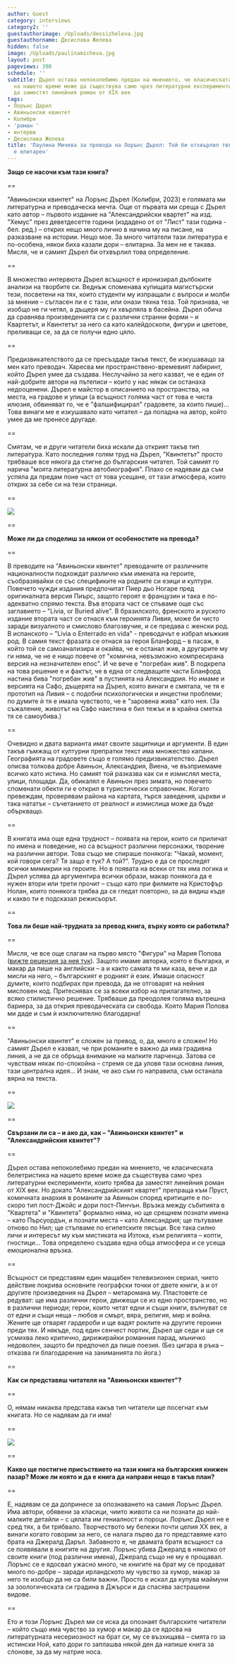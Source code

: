 ```yaml
---
author: Guest
category: interviews
category2: ''
guestauthorimage: /Uploads/dessizheleva.jpg
guestauthorname: Десислава Желева
hidden: false
image: /Uploads/paulinamicheva.jpg
layout: post
pageviews: 390
schedule: ''
subtitle: Дърел остава непоколебимо предан на мнението, че класическата белетристика
  на нашето време може да съществува само чрез литературни експерименти, които трябва
  да заместят линейния роман от XIX век
tags:
- Лорънс Дарел
- Авиньонски квинтет
- Колибри
- 'роман '
- интервю
- Десислава Желева
title: 'Паулина Мичева за превода на Лорънс Дърел: Той би отхвърлил твърдението, че
  е елитарен'
---
```


**Защо се насочи към тази книга?**

\==

"Авиньонски квинтет" на Лорънс Дърел (Колибри, 2023) е голямата ми литературна и преводаческа мечта. Още от първата ми среща с Дърел като автор – първото издание на "Александрийски квартет" на изд. "Хемус" през деветдесетте години (издадено от от "Лист" тази година - бел. ред.) – открих нещо много лично в начина му на писане, на разказване на истории. Нещо мое. За много читатели тази литература е по-особена, някои биха казали дори – елитарна. За мен не е такава. Мисля, че и самият Дърел би отхвърлил това определение. 

\==

В множество интервюта Дърел всъщност е иронизирал дълбоките анализи на творбите си. Веднъж споменава купищата магистърски тези, посветени на тях, които студенти му изпращали с въпроси и молби за мнение – съгласен ли е с тази, или онази тяхна теза. Той признава, че изобщо не ги четял, а дъщеря му ги хвърляла в басейна. Дърел обича да сравнява произведенията си с различни странни форми – и Квартетът, и Квинтетът за него са като калейдоскопи, фигури и цветове, преливащи се, за да се получи едно цяло.

\==

Предизвикателството да се пресъздаде такъв текст, бе изкушаващо за мен като преводач. Харесва ми пространствено-времевият лабиринт, който Дърел умее да създава. Неслучайно за него казват, че е един от най-добрите автори на пътеписи – които у нас някак си останаха недооценени. Дърел е майстор в описанието на пространства, на места, на градове и улици (а всъщност голяма част от това е чиста илюзия, обвиняват го, че е "фалшифицирал" градовете, за които пише)… Това винаги ме е изкушавало като читател – да попадна на автор, който умее да ме пренесе другаде. 

\==

Смятам, че и други читатели биха искали да открият такъв тип литература. Като последния голям труд на Дърел, "Квинтетът" просто трябваше все някога да стигне до българския читател. Той самият го нарича "моята литературна автобиография". Плахо се надявам да съм успяла да предам поне част от това усещане, от тази атмосфера, които открих за себе си на тези страници.

\==

![](/Uploads/avinkvintmosliv3.jpg)

\==

**Може ли да споделиш за някои от особеностите на превода?**

\==

В преводите на "Авиньонски квинтет" преводачите от различните националности подхождат различно към имената на героите, съобразявайки се със спецификите на родните си езици и култури. Повечето чужди издания предпочитат Пиер дьо Ногаре пред оригиналната версия Пиърс, защото героят е французин и така е по-адекватно спрямо текста. Във втората част се спъваме още със заглавието – "Livia, or Buried alive". В бразилското, френското и руското издание втората част се отнася към героинята Ливия, може би чисто заради визуалното и смислово благозвучие, и се предава с женски род. В испанското – "Livia o Enterrado en vida" - преводачът е избрал мъжкия род. В самия текст фразата се отнася за героя Бланфорд – в пасаж, в който той се самоанализира и окайва, че е останал жив, а другарите му ги няма, че не е нищо повече от "комична, невъзможно компресирана версия на незначителен епос". И че вече е "погребан жив". В подкрепа на това решение е и фактът, че в една от следващите части Бланфорд настина бива "погребан жив" в пустинята на Александрия. Но имаме и версията на Сафо, дъщерята на Дърел, която винаги е смятала, че тя е прототип на Ливия – с подобни психологически и инцестни проблеми; по думите ѝ тя е имала чувството, че е "заровена жива" като нея. (За съжаление, животът на Сафо наистина е бил тежък и в крайна сметка тя се самоубива.) 

\==

Очевидно и двата варианта имат своите защитници и аргументи. В един такъв гъмжащ от културни препратки текст има множество капани. Географията на градовете също е голямо предизвикателство. Дърел описва толкова добре Авиньон, Александрия, Виена, че възприемаме всичко като истина. Но самият той разказва как си е измислял места, улици, площади. Да, обикалял е Авиньон през зимата, но повечето споменати обекти ги е открил в туристически справочник. Когато превеждам, проверявам района на картата, търся заведения, църкви и така нататък – съчетанието от реалност и измислица може да бъде объркващо. 

\==

В книгата има още една трудност – появата на герои, които си приличат по имена и поведение, но са всъщност различни персонажи, творение на различни автори. Това също ме спираше понякога: "Чакай, момент, кой говори сега? Тя защо е тук? А той?". Трудно е да се проследят всички мимикрии на героите. Но в появата на всеки от тях има логика и Дърел успява да аргументира всички образи, макар понякога да е нужен втори или трети прочит – също като при филмите на Кристофър Нолан, които понякога трябва да се гледат повторно, за да видиш къде и какво ти е подсказал режисьорът.

\==

**Това ли беше най-трудната за превод книга, върху която си работила?**

\==

Мисля, че все още слагам на първо място "Фигури" на Мария Попова ([вижте рецензия за нея тук](https://literaturnirazgovori.com/bookreviews/2020/06/17/13-59-%D1%80%D0%B5%D1%86%D0%B5%D0%BD%D0%B7%D0%B8%D1%8F-%D1%84%D0%B8%D0%B3%D1%83%D1%80%D0%B8-%D1%84%D0%B5%D0%BC%D0%B8%D0%BD%D0%B8%D1%81%D1%82%D0%B8%D1%87%D0%BD%D0%BE-%D1%83%D1%80%D0%B0%D0%BD%D0%B8%D1%87%D0%BD%D0%B0%D1%82%D0%B0-%D0%B8%D1%81%D1%82%D0%BE%D1%80%D0%B8%D1%8F-%D0%BD%D0%B0-%D0%BD%D1%8F%D0%BA%D0%BE%D0%BB%D0%BA%D0%BE-%D0%B7%D0%B0%D0%B1%D0%B5%D0%BB%D0%B5%D0%B6%D0%B8%D1%82%D0%B5%D0%BB%D0%BD%D0%B8-%D0%B6%D0%B5%D0%BD%D0%B8.html)). Защото имаме авторка, която е българка, и макар да пише на английски – а и както самата тя ми каза, вече и да мисли на него, – българският е родният ѝ език. Имаше опасност думите, които подбирах при превода, да не отговарят на нейния мисловен код. Притеснявах се за всеки избор на прилагателно, за всяко стилистично решение. Трябваше да преодолея голяма вътрешна бариера, за да открия преводаческата си свобода. Която Мария Попова ми даде и съм ѝ изключително благодарна! 

\==

"Авиньонски квинтет" е сложен за превод, о, да, много е сложен! Но самият Дърел е казвал, че при романите е важно да има градивна линия, а не да се обръща внимание на малките парченца. Затова се чувствам някак по-спокойна – стремя се да уловя тази основна линия, тази централна идея... И знам, че ако съм го направила, съм останала вярна на текста.  

\==

![](/Uploads/durrel.png)

\==

**Свързани ли са – и ако да, как – "Авиньонски квинтет" и "Александрийския квинтет"?**

\==

Дърел остава непоколебимо предан на мнението, че класическата белетристика на нашето време може да съществува само чрез литературни експерименти, които трябва да заместят линейния роман от XIX век. Но докато "Александрийският квартет" препраща към Пруст, комичната анархия в романите за Авиньон според критиците е по-скоро тип пост-Джойс и дори пост-Пинчън. Връзка между събитията в "Квартета" и "Квинтета" формално няма, но ще срещнем познати имена – като Пърсуордън, и познати места – като Александрия; ще пътуваме отново по Нил; ще стъпваме по египетските пясъци. Все така силно личи и интересът му към мистиката на Изтока, към религията – копти, гностици… Това определено създава една обща атмосфера и се усеща емоционална връзка. 

\==

Всъщност си представям един мащабен телевизионен сериал, чието действие покрива основните географски точки от двете книги, а и от другите произведения на Дърел – метаромана му. Пластовете се редуват: ще има различни герои, движещи се из едно пространство, но в различни периоди; герои, които четат едни и същи книги, вълнуват се от едни и същи неща – любов и смърт, вяра, религия, мир и война. Жените ще отварят гардероби и ще вадят роклите на другите героини преди тях. И някъде, под един сенчест портик, Дърел ще седи и ще се усмихва леко критично, дирижирайки романния парад, мъничко недоволен, защото би предпочел да пише поезия. (Без цигара в ръка – отказва ги благодарение на заниманията по йога.)

\==

**Как си представяш читателя на "Авиньонски квинтет"?** 

\==

О, нямам никаква представа какъв тип читатели ще посегнат към книгата. Но се надявам да ги има! 

\==

![](/Uploads/durrel1.jpg)

\==

**Какво ще постигне присъствието на тази книга на българския книжен пазар? Може ли която и да е книга да направи нещо в такъв план?** 

\==

Е, надявам се да допринесе за опознаването на самия Лорънс Дърел. Има автори, обявени за класици, чиито животи са ни познати до най-малките детайли – с цялата им гениалност и пороци. Лорънс Дърел не е сред тях, а би трябвало. Творчеството му бележи почти целия XX век, а винаги когато говорим за него, се налага първо да го представяме като брата на Джералд Даръл. Забавното е, че двамата братя всъщност са се появявали в книгите на другия. Лорънс убива Джералд в няколко от своите книги (под различни имена), Джералд също не му е прощавал. Лорънс се е ядосвал ужасно много, че книгите на брат му се продават много по-добре – заради ирландското му чувство за хумор, макар за него те изобщо да не са били важни. Просто е искал да купува маймуни за зоологическата си градина в Джърси и да спасява застрашени видове. 

\==

Ето и този Лорънс Дърел ми се иска да опознаят българските читатели – който също има чувство за хумор и макар да се ядосва на литературната несериозност на брат си, му се възхищава – смята го за истински Ной, като дори го заплашва някой ден да напише книга за слонове, за да му натрие носа.